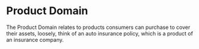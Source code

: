 # Product Domain

The Product Domain relates to products consumers can purchase to cover their assets, loosely, think of an auto insurance policy, which is a product of an insurance company.